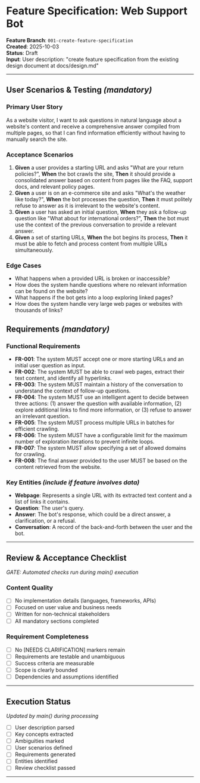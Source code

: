 # Feature Specification: Web Support Bot

**Feature Branch**: `001-create-feature-specification`  
**Created**: 2025-10-03  
**Status**: Draft  
**Input**: User description: "create feature specification from the existing design document at docs/design.md"

---

## User Scenarios & Testing *(mandatory)*

### Primary User Story
As a website visitor, I want to ask questions in natural language about a website's content and receive a comprehensive answer compiled from multiple pages, so that I can find information efficiently without having to manually search the site.

### Acceptance Scenarios
1. **Given** a user provides a starting URL and asks "What are your return policies?", **When** the bot crawls the site, **Then** it should provide a consolidated answer based on content from pages like the FAQ, support docs, and relevant policy pages.
2. **Given** a user is on an e-commerce site and asks "What's the weather like today?", **When** the bot processes the question, **Then** it must politely refuse to answer as it is irrelevant to the website's content.
3. **Given** a user has asked an initial question, **When** they ask a follow-up question like "What about for international orders?", **Then** the bot must use the context of the previous conversation to provide a relevant answer.
4. **Given** a set of starting URLs, **When** the bot begins its process, **Then** it must be able to fetch and process content from multiple URLs simultaneously.

### Edge Cases
- What happens when a provided URL is broken or inaccessible?
- How does the system handle questions where no relevant information can be found on the website?
- What happens if the bot gets into a loop exploring linked pages?
- How does the system handle very large web pages or websites with thousands of links?

## Requirements *(mandatory)*

### Functional Requirements
- **FR-001**: The system MUST accept one or more starting URLs and an initial user question as input.
- **FR-002**: The system MUST be able to crawl web pages, extract their text content, and identify all hyperlinks.
- **FR-003**: The system MUST maintain a history of the conversation to understand the context of follow-up questions.
- **FR-004**: The system MUST use an intelligent agent to decide between three actions: (1) answer the question with available information, (2) explore additional links to find more information, or (3) refuse to answer an irrelevant question.
- **FR-005**: The system MUST process multiple URLs in batches for efficient crawling.
- **FR-006**: The system MUST have a configurable limit for the maximum number of exploration iterations to prevent infinite loops.
- **FR-007**: The system MUST allow specifying a set of allowed domains for crawling.
- **FR-008**: The final answer provided to the user MUST be based on the content retrieved from the website.

### Key Entities *(include if feature involves data)*
- **Webpage**: Represents a single URL with its extracted text content and a list of links it contains.
- **Question**: The user's query.
- **Answer**: The bot's response, which could be a direct answer, a clarification, or a refusal.
- **Conversation**: A record of the back-and-forth between the user and the bot.

---

## Review & Acceptance Checklist
*GATE: Automated checks run during main() execution*

### Content Quality
- [ ] No implementation details (languages, frameworks, APIs)
- [ ] Focused on user value and business needs
- [ ] Written for non-technical stakeholders
- [ ] All mandatory sections completed

### Requirement Completeness
- [ ] No [NEEDS CLARIFICATION] markers remain
- [ ] Requirements are testable and unambiguous  
- [ ] Success criteria are measurable
- [ ] Scope is clearly bounded
- [ ] Dependencies and assumptions identified

---

## Execution Status
*Updated by main() during processing*

- [ ] User description parsed
- [ ] Key concepts extracted
- [ ] Ambiguities marked
- [ ] User scenarios defined
- [ ] Requirements generated
- [ ] Entities identified
- [ ] Review checklist passed

---